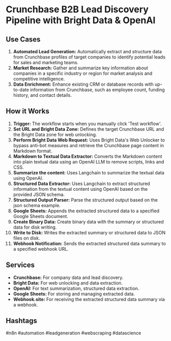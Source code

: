 # Crunchbase B2B Lead Discovery Pipeline with Bright Data & OpenAI

## Use Cases

1.  **Automated Lead Generation:** Automatically extract and structure data from Crunchbase profiles of target companies to identify potential leads for sales and marketing teams.
2.  **Market Research:** Gather and summarize key information about companies in a specific industry or region for market analysis and competitive intelligence.
3.  **Data Enrichment:** Enhance existing CRM or database records with up-to-date information from Crunchbase, such as employee count, funding history, and contact details.

## How it Works

1.  **Trigger:** The workflow starts when you manually click 'Test workflow'.
2.  **Set URL and Bright Data Zone:** Defines the target Crunchbase URL and the Bright Data zone for web unlocking.
3.  **Perform Bright Data Web Request:** Uses Bright Data's Web Unlocker to bypass anti-bot measures and retrieve the Crunchbase page content in Markdown format.
4.  **Markdown to Textual Data Extractor:** Converts the Markdown content into plain textual data using an OpenAI LLM to remove scripts, links and CSS.
5.  **Summarize the content:** Uses Langchain to summarize the textual data using OpenAI.
6.  **Structured Data Extractor:** Uses Langchain to extract structured information from the textual content using OpenAI based on the provided JSON schema.
7.  **Structured Output Parser:** Parse the structured output based on the json schema example.
8.  **Google Sheets:** Appends the extracted structured data to a specified Google Sheets document.
9.  **Create Binary Data:** Create binary data with the summary or structured data for disk writing.
10. **Write to Disk:** Writes the extracted summary or structured data to JSON files on disk.
11. **Webhook Notification:** Sends the extracted structured data summary to a specified webhook URL.

## Services

*   **Crunchbase:** For company data and lead discovery.
*   **Bright Data:** For web unlocking and data extraction.
*   **OpenAI:** For text summarization, structured data extraction.
*   **Google Sheets:** For storing and managing extracted data.
*   **Webhook.site:** For receiving the extracted structured data summary via a webhook.

## Hashtags

#n8n #automation #leadgeneration #webscraping #datascience
